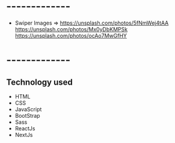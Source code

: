 # -------------
- Swiper Images => 
https://unsplash.com/photos/5fNmWej4tAA
https://unsplash.com/photos/Mx0yDbKMPSk
https://unsplash.com/photos/ocAo7MwGfHY
# -------------
## Technology used

- HTML
- CSS
- JavaScript
- BootStrap
- Sass
- ReactJs
- NextJs

